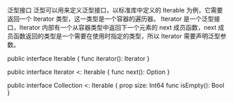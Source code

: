 泛型接口
泛型可以用来定义泛型接口，以标准库中定义的 Iterable 为例，它需要返回一个 Iterator 类型，这一类型是一个容器的遍历器。 Iterator 是一个泛型接口，Iterator 内部有一个从容器类型中返回下一个元素的 next 成员函数，next 成员函数返回的类型是一个需要在使用时指定的类型，所以 Iterator 需要声明泛型参数。


public interface Iterable<E> {
    func iterator(): Iterator<E>
}

public interface Iterator<E> <: Iterable<E> {
    func next(): Option<E>
}

public interface Collection<T> <: Iterable<T> {
     prop size: Int64
     func isEmpty(): Bool
}